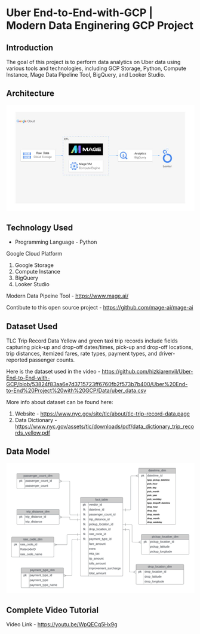 # Uber End-to-End-with-GCP | Modern Data Enginering GCP Project
## Introduction

The goal of this project is to perform data analytics on Uber data using various tools and technologies, including GCP Storage, Python, Compute Instance, Mage Data Pipeline Tool, BigQuery, and Looker Studio.

## Architecture 
<img src="https://github.com/hizkiarenvil/Uber-End-to-End-with-GCP/blob/main/Uber%20End-to-End%20Project%20with%20GCP/architecture.jpg?raw=true">


## Technology Used
- Programming Language - Python

Google Cloud Platform
1. Google Storage
2. Compute Instance 
3. BigQuery
4. Looker Studio

Modern Data Pipeine Tool - https://www.mage.ai/

Contibute to this open source project - https://github.com/mage-ai/mage-ai


## Dataset Used
TLC Trip Record Data
Yellow and green taxi trip records include fields capturing pick-up and drop-off dates/times, pick-up and drop-off locations, trip distances, itemized fares, rate types, payment types, and driver-reported passenger counts. 

Here is the dataset used in the video - https://github.com/hizkiarenvil/Uber-End-to-End-with-GCP/blob/53824f83aa6e7d3715723ff6760fb2f573b7b400/Uber%20End-to-End%20Project%20with%20GCP/Data/uber_data.csv

More info about dataset can be found here:
1. Website - https://www.nyc.gov/site/tlc/about/tlc-trip-record-data.page
2. Data Dictionary - https://www.nyc.gov/assets/tlc/downloads/pdf/data_dictionary_trip_records_yellow.pdf

## Data Model
<img src="https://github.com/hizkiarenvil/Uber-End-to-End-with-GCP/blob/main/Uber%20End-to-End%20Project%20with%20GCP/uber_data_model.jpeg?raw=true">

## Complete Video Tutorial 
Video Link - https://youtu.be/WpQECq5Hx9g
